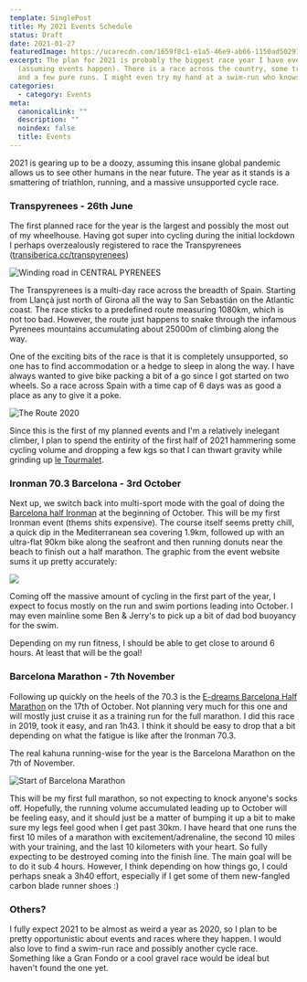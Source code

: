 ```yaml
---
template: SinglePost
title: My 2021 Events Schedule
status: Draft
date: 2021-01-27
featuredImage: https://ucarecdn.com/1659f8c1-e1a5-46e9-ab66-1150ad50291e/
excerpt: The plan for 2021 is probably the biggest race year I have ever planned
  (assuming events happen). There is a race across the country, some triathlon
  and a few pure runs. I might even try my hand at a swim-run who knows :)
categories:
  - category: Events
meta:
  canonicalLink: ""
  description: ""
  noindex: false
  title: Events
---
```

2021 is gearing up to be a doozy, assuming this insane global pandemic allows us to see other humans in the near future. The year as it stands is a smattering of triathlon, running, and a massive unsupported cycle race.

### Transpyrenees - 26th June

The first planned race for the year is the largest and possibly the most out of my wheelhouse. Having got super into cycling during the initial lockdown I perhaps overzealously registered to race the Transpyrenees ([transiberica.cc/transpyrenees](https://www.transiberica.cc/transpyrenees/))

![Winding road in CENTRAL PYRENEES](https://ucarecdn.com/538cd3a4-c823-4913-bba3-20cffb890328/)

The Transpyrenees is a multi-day race across the breadth of Spain. Starting from Llançà just north of Girona all the way to San Sebastián on the Atlantic coast. The race sticks to a predefined route measuring 1080km, which is not too bad. However, the route just happens to snake through the infamous Pyrenees mountains accumulating about 25000m of climbing along the way. 

One of the exciting bits of the race is that it is completely unsupported, so one has to find accommodation or a hedge to sleep in along the way. I have always wanted to give bike packing a bit of a go since I got started on two wheels. So a race across Spain with a time cap of 6 days was as good a place as any to give it a poke.

![](https://ucarecdn.com/ec8ee9ed-305c-48ec-914a-3f0c7f6a62c6/ "The Route 2020")

Since this is the first of my planned events and I'm a relatively inelegant climber, I plan to spend the entirity of the first half of 2021 hammering some cycling volume and dropping a few kgs so that I can thwart gravity while grinding up [](https://en.wikipedia.org/wiki/Col_du_Tourmalet#Details_of_the_climb)[le Tourmalet](https://www.cyclingcols.com/col/Tourmalet).

### Ironman 70.3 Barcelona - 3rd October

Next up, we switch back into multi-sport mode with the goal of doing the [Barcelona half Ironman](https://www.ironman.com/im703-barcelona) at the beginning of October. This will be my first Ironman event (thems shits expensive). The course itself seems pretty chill, a quick dip in the Mediterranean sea covering 1.9km, followed up with an ultra-flat 90km bike along the seafront and then running donuts near the beach to finish out a half marathon. The graphic from the event website sums it up pretty accurately:

![](https://ucarecdn.com/803e1a3e-8295-4dec-a1dd-32adf94130c6/)

Coming off the massive amount of cycling in the first part of the year, I expect to focus mostly on the run and swim portions leading into October. I may even mainline some Ben & Jerry's to pick up a bit of dad bod buoyancy for the swim.

Depending on my run fitness, I should be able to get close to around 6 hours. At least that will be the goal!

### Barcelona Marathon - 7th November

Following up quickly on the heels of the 70.3 is the [E-dreams Barcelona Half Marathon](https://edreamsmitjabarcelona.com/idioma/en/) on the 17th of October. Not planning very much for this one and will mostly just cruise it as a training run for the full marathon. I did this race in 2019, took it easy, and ran 1h43. I think it should be easy to drop that a bit depending on what the fatigue is like after the Ironman 70.3.

The real kahuna running-wise for the year is the Barcelona Marathon on the 7th of November.

![](https://ucarecdn.com/48e0f767-c00c-4caa-b0aa-3707f23b98ab/ "Start of Barcelona Marathon")

This will be my first full marathon, so not expecting to knock anyone's socks off. Hopefully, the running volume accumulated leading up to October will be feeling easy, and it should just be a matter of bumping it up a bit to make sure my legs feel good when I get past 30km. I have heard that one runs the first 10 miles of a marathon with excitement/adrenaline, the second 10 miles with your training, and the last 10 kilometers with your heart. So fully expecting to be destroyed coming into the finish line. The main goal will be to do it sub 4 hours. However, I think depending on how things go, I could perhaps sneak a 3h40 effort, especially if I get some of them new-fangled carbon blade runner shoes :)



### Others?

I fully expect 2021 to be almost as weird a year as 2020, so I plan to be pretty opportunistic about events and races where they happen. I would also love to find a swim-run race and possibly another cycle race. Something like a Gran Fondo or a cool gravel race would be ideal but haven't found the one yet.